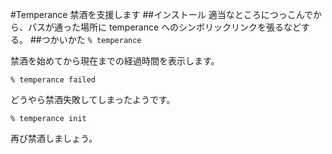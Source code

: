 #Temperance
禁酒を支援します
##インストール
適当なところにつっこんでから、パスが通った場所に temperance へのシンボリックリンクを張るなどする。
##つかいかた
`% temperance`

禁酒を始めてから現在までの経過時間を表示します。

`% temperance failed`

どうやら禁酒失敗してしまったようです。

`% temperance init`

再び禁酒しましょう。
